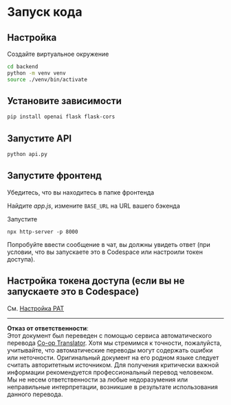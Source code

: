 <!--
CO_OP_TRANSLATOR_METADATA:
{
  "original_hash": "a7b7f54b13f9e6683a844d173ffdd766",
  "translation_date": "2025-08-29T01:28:07+00:00",
  "source_file": "9-chat-project/solution/README.md",
  "language_code": "ru"
}
-->
# Запуск кода

## Настройка

Создайте виртуальное окружение

```sh
cd backend
python -m venv venv
source ./venv/bin/activate
```

## Установите зависимости

```sh
pip install openai flask flask-cors 
```

## Запустите API

```sh
python api.py
```

## Запустите фронтенд

Убедитесь, что вы находитесь в папке фронтенда

Найдите *app.js*, измените `BASE_URL` на URL вашего бэкенда

Запустите

```
npx http-server -p 8000
```

Попробуйте ввести сообщение в чат, вы должны увидеть ответ (при условии, что вы запускаете это в Codespace или настроили токен доступа).

## Настройка токена доступа (если вы не запускаете это в Codespace)

См. [Настройка PAT](https://docs.github.com/en/authentication/keeping-your-account-and-data-secure/managing-your-personal-access-tokens)

---

**Отказ от ответственности**:  
Этот документ был переведен с помощью сервиса автоматического перевода [Co-op Translator](https://github.com/Azure/co-op-translator). Хотя мы стремимся к точности, пожалуйста, учитывайте, что автоматические переводы могут содержать ошибки или неточности. Оригинальный документ на его родном языке следует считать авторитетным источником. Для получения критически важной информации рекомендуется профессиональный перевод человеком. Мы не несем ответственности за любые недоразумения или неправильные интерпретации, возникшие в результате использования данного перевода.